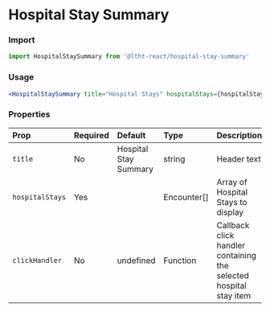 # Hospital Stay Summary

<!-- STORY -->

### Import

```js
import HospitalStaySummary from '@ltht-react/hospital-stay-summary'
```

### Usage

```jsx
<HospitalStaySummary title="Hospital Stays" hospitalStays={hospitalStays} clickHandler={handleClick} />
```

### Properties

| Prop            | Required | Default               | Type        | Description                                                       |
| :-------------- | :------- | :-------------------- | :---------- | :---------------------------------------------------------------- |
| `title`         | No       | Hospital Stay Summary | string      | Header text                                                       |
| `hospitalStays` | Yes      |                       | Encounter[] | Array of Hospital Stays to display                                |
| `clickHandler`  | No       | undefined             | Function    | Callback click handler containing the selected hospital stay item |
